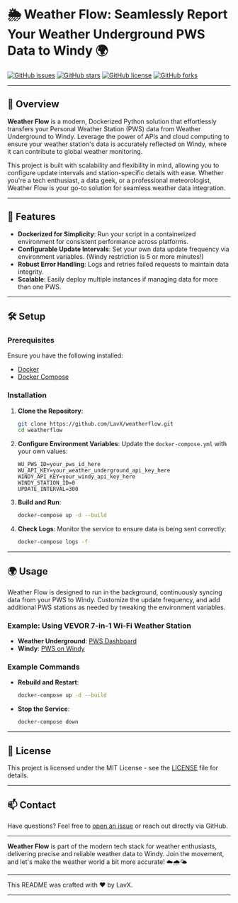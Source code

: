# 🌦️ Weather Flow: Seamlessly Report Your Weather Underground PWS Data to Windy 🌍

[![GitHub issues](https://img.shields.io/github/issues/LavX/weatherflow)](https://github.com/LavX/weatherflow/issues)
[![GitHub stars](https://img.shields.io/github/stars/LavX/weatherflow)](https://github.com/LavX/weatherflow/stargazers)
[![GitHub license](https://img.shields.io/github/license/LavX/weatherflow)](https://github.com/LavX/weatherflow/blob/main/LICENSE)
[![GitHub forks](https://img.shields.io/github/forks/LavX/weatherflow)](https://github.com/LavX/weatherflow/network)

---

## 🌟 Overview

**Weather Flow** is a modern, Dockerized Python solution that effortlessly transfers your Personal Weather Station (PWS) data from Weather Underground to Windy. Leverage the power of APIs and cloud computing to ensure your weather station's data is accurately reflected on Windy, where it can contribute to global weather monitoring.

This project is built with scalability and flexibility in mind, allowing you to configure update intervals and station-specific details with ease. Whether you're a tech enthusiast, a data geek, or a professional meteorologist, Weather Flow is your go-to solution for seamless weather data integration.

---

## 🚀 Features

- **Dockerized for Simplicity**: Run your script in a containerized environment for consistent performance across platforms.
- **Configurable Update Intervals**: Set your own data update frequency via environment variables. (Windy restriction is 5 or more minutes!)
- **Robust Error Handling**: Logs and retries failed requests to maintain data integrity.
- **Scalable**: Easily deploy multiple instances if managing data for more than one PWS.

---

## 🛠️ Setup

### Prerequisites

Ensure you have the following installed:
- [Docker](https://www.docker.com/get-started)
- [Docker Compose](https://docs.docker.com/compose/install/)

### Installation

1. **Clone the Repository**:
    ```bash
    git clone https://github.com/LavX/weatherflow.git
    cd weatherflow
    ```

2. **Configure Environment Variables**:
    Update the `docker-compose.yml` with your own values:
    ```env
    WU_PWS_ID=your_pws_id_here
    WU_API_KEY=your_weather_underground_api_key_here
    WINDY_API_KEY=your_windy_api_key_here
    WINDY_STATION_ID=0
    UPDATE_INTERVAL=300
    ```

3. **Build and Run**:
    ```bash
    docker-compose up -d --build
    ```

4. **Check Logs**:
    Monitor the service to ensure data is being sent correctly:
    ```bash
    docker-compose logs -f
    ```

---

## 🌍 Usage

Weather Flow is designed to run in the background, continuously syncing data from your PWS to Windy. Customize the update frequency, and add additional PWS stations as needed by tweaking the environment variables.

### Example: Using VEVOR 7-in-1 Wi-Fi Weather Station
- **Weather Underground**: [PWS Dashboard](https://www.wunderground.com/dashboard/pws/ITAKSO6)
- **Windy**: [PWS on Windy](https://www.windy.com/station/pws-f0b1fce0?46.475,19.068,8)

### Example Commands

- **Rebuild and Restart**:
    ```bash
    docker-compose up -d --build
    ```
- **Stop the Service**:
    ```bash
    docker-compose down
    ```

---

## 📄 License

This project is licensed under the MIT License - see the [LICENSE](https://github.com/LavX/weatherflow/blob/main/LICENSE) file for details.

---

## 📫 Contact

Have questions? Feel free to [open an issue](https://github.com/LavX/weatherflow/issues) or reach out directly via GitHub.

---

**Weather Flow** is part of the modern tech stack for weather enthusiasts, delivering precise and reliable weather data to Windy. Join the movement, and let's make the weather world a bit more accurate! ☁️🌧️🌤️

---

This README was crafted with ❤️ by LavX.

---


